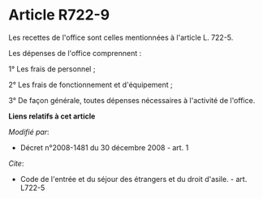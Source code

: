 # Article R722-9

Les recettes de l'office sont celles mentionnées à l'article L. 722-5. 

Les dépenses de l'office comprennent : 

1° Les frais de personnel ; 

2° Les frais de fonctionnement et d'équipement ; 

3° De façon générale, toutes dépenses nécessaires à l'activité de l'office.

**Liens relatifs à cet article**

_Modifié par_:

  - Décret n°2008-1481 du 30 décembre 2008 - art. 1

_Cite_:

  - Code de l'entrée et du séjour des étrangers et du droit d'asile. - art. L722-5
